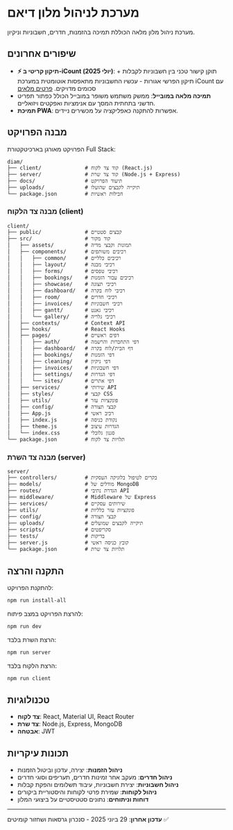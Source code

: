 # מערכת לניהול מלון דיאם

מערכת ניהול מלון מלאה הכוללת תמיכה בהזמנות, חדרים, חשבוניות וניקיון.

## שיפורים אחרונים

- **⚡ תיקון קריטי ב-iCount (יולי 2025)**: תוקן קישור טכני בין חשבוניות לקבלות + תיקון הפרשי אגורות - עכשיו החשבוניות מתאפסות אוטומטית במערכת iCount עם סכומים מדויקים. [פרטים מלאים](docs/ICOUNT_RECEIPT_FIX.md)
- **תמיכה מלאה במובייל**: ממשק משתמש משופר במובייל הכולל כפתור תפריט חדשני בתחתית המסך עם אנימציות ואפקטים ויזואליים.
- **תמיכת PWA**: אפשרות להתקנה כאפליקציה על מכשירים ניידים.

## מבנה הפרויקט

הפרויקט מאורגן בארכיטקטורת Full Stack:

```
diam/
├── client/              # קוד צד לקוח (React.js)
├── server/              # קוד צד שרת (Node.js + Express)
├── docs/                # תיעוד הפרויקט
├── uploads/             # תיקייה לקבצים שהועלו
└── package.json         # חבילות ראשיות
```

### מבנה צד הלקוח (client)

```
client/
├── public/              # קבצים סטטיים
├── src/                 # קוד מקור
│   ├── assets/          # תמונות וקבצי מדיה
│   ├── components/      # רכיבים משותפים
│   │   ├── common/      # רכיבים כלליים
│   │   ├── layout/      # רכיבי מבנה
│   │   ├── forms/       # רכיבי טפסים
│   │   ├── bookings/    # רכיבים עבור הזמנות
│   │   ├── showcase/    # רכיבי תצוגה
│   │   ├── dashboard/   # רכיבי לוח בקרה
│   │   ├── room/        # רכיבי חדרים
│   │   ├── invoices/    # רכיבי חשבוניות
│   │   ├── gantt/       # רכיבי גאנט
│   │   └── gallery/     # רכיבי גלריה
│   ├── contexts/        # Context API
│   ├── hooks/           # React Hooks
│   ├── pages/           # דפים ראשיים
│   │   ├── auth/        # דפי התחברות והרשמה
│   │   ├── dashboard/   # דף הבית/לוח בקרה
│   │   ├── bookings/    # דפי הזמנות
│   │   ├── cleaning/    # דפי ניקיון
│   │   ├── invoices/    # דפי חשבוניות
│   │   ├── settings/    # דפי הגדרות
│   │   └── sites/       # דפי אתרים
│   ├── services/        # שירותי API
│   ├── styles/          # קבצי CSS
│   ├── utils/           # פונקציות עזר
│   ├── config/          # קבצי תצורה
│   ├── App.js           # רכיב ראשי
│   ├── index.js         # נקודת כניסה
│   ├── theme.js         # הגדרות עיצוב
│   └── index.css        # סגנון גלובלי
└── package.json         # תלויות צד לקוח
```

### מבנה צד השרת (server)

```
server/
├── controllers/         # בקרים לטיפול בלוגיקה העסקית
├── models/              # מודלים של MongoDB
├── routes/              # הגדרת נתיבי API
├── middleware/          # Middleware של Express
├── services/            # שירותים עסקיים
├── utils/               # פונקציות עזר כלליות
├── config/              # קבצי תצורה
├── uploads/             # תיקייה לקבצים שמועלים
├── scripts/             # סקריפטים
├── tests/               # בדיקות
├── server.js            # קובץ כניסה ראשי
└── package.json         # תלויות צד שרת
```

## התקנה והרצה

להתקנת הפרויקט:

```bash
npm run install-all
```

להרצת הפרויקט במצב פיתוח:

```bash
npm run dev
```

הרצת השרת בלבד:

```bash
npm run server
```

הרצת הלקוח בלבד:

```bash
npm run client
```

## טכנולוגיות

- **צד לקוח**: React, Material UI, React Router
- **צד שרת**: Node.js, Express, MongoDB
- **אבטחה**: JWT

## תכונות עיקריות

- **ניהול הזמנות**: יצירה, עדכון וביטול הזמנות
- **ניהול חדרים**: מעקב אחר זמינות חדרים, תעריפים וסוגי חדרים
- **ניהול חשבוניות**: יצירת חשבוניות, עיבוד תשלומים והפקת קבלות
- **ניהול לקוחות**: שמירת פרטי לקוחות והיסטוריית ביקורים
- **דוחות וניתוחים**: נתונים סטטיסטיים על ביצועי המלון

---
**עדכון אחרון**: 29 ביוני 2025 - סנכרון גרסאות ושחזור קומיטים ✅